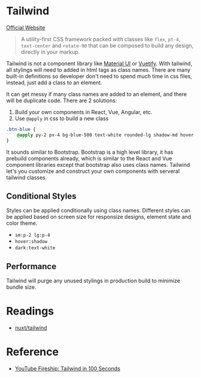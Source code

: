 # Tailwind
[Official Website](https://tailwindcss.com/)

> A utility-first CSS framework packed with classes like `flex`, `pt-4`, `text-center` and `rotate-90` that can be composed to build any design, directly in your markup.

Tailwind is not a component library like [Material UI](https://mui.com/) or [Vuetify](https://vuetifyjs.com/en/). With tailwind, all stylings will need to added in html tags as class names. There are many built-in definitions so developer don't need to spend much time in css files, instead, just add a class to an element. 

It can get messy if many class names are added to an element, and there will be duplicate code. There are 2 solutions:
1. Build your own components in React, Vue, Angular, etc.
2. Use `@apply` in css to build a new class
```css
.btn-blue {
	@apply py-2 px-4 bg-blue-500 text-white rounded-lg shadow-md hover:bg-blue-700
}
```



It sounds similar to Bootstrap. Bootstrap is a high level library, it has prebuild components already, which is similar to the React and Vue component libraries except that bootstrap also uses class names. Tailwind let's you customize and construct your own components with serveral tailwind classes.

## Conditional Styles
Styles can be applied conditionally using class names. 
Different styles can be applied based on screen size for responsize designs, element state and color theme.
- `sm:p-2 lg:p-4`
- `hover:shadow`
- `dark:text-white`

## Performance
Tailwind will purge any unused stylings in production build to minimize bundle size.

# Readings
- [nuxt/tailwind](https://tailwindcss.nuxtjs.org/)



# Reference
- [YouTube Fireship: Tailwind in 100 Seconds](https://youtu.be/mr15Xzb1Ook?list=TLPQMjkwMzIwMjJ6Tp7Oh4AScg)

